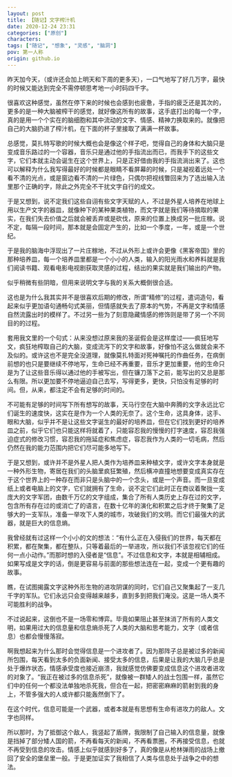 ```yaml
---
layout: post
title: 【随记】文字榨汁机
date: 2020-12-24 23:31
categories: ["原创"]
characters: 
tags: ["随记", "想象", "灵感", "脑洞"]
pov: 第一人称
origin: github.io
---
```


昨天加今天，（或许还会加上明天和下周的更多天），一口气地写了好几万字，最快的时候又能达到完全不需停顿思考地一小时码四千字。

很喜欢这种感觉，虽然在停下来的时候也会感到也疲惫，手指的疲乏还是其次的，更多的是一种大脑被榨干的感觉，就好像这所有的故事，这手底打出的每一个字，真的是用一个个实在的脑细胞和其中流动的文字、情感、精神力换取来的。就像把自己的大脑扔进了榨汁机，在下面的杯子里接取了满满一杯故事。

总感觉，莫扎特写歌的时候大概也会是像这个样子吧，觉得自己的身体和大脑只是变成音乐路过的一个容器，音乐只是通过他的手指流出而已，而我手下的这些文字，它们本就主动会诞生在这个世界上，只是正好借由我的手指流淌出来了。这也可以解释为什么我写得最好的时候都是眼睛不看屏幕的时候，只是凝视着远处一个看不清的光点，或是窗边看不清的一片绿色，只偶尔把视线瞥回来为了选出输入法里那个正确的字，除此之外完全不干扰文字自行的成文。

于是又想到，说不定我们这些自诩有些文字天赋的人，不过是外星人培养在地球上用以生产文字的器皿，就像种下的某种果类植物，而文字就是我们等待摘取的果实，在我们失去价值之后就会被丢弃或是砍伐，原来的位置上换成另一批庄稼。说不定，每隔一段时间，那本就是会固定产生的，比如一个季度，一年，或是一个世纪。

于是我的脑海中浮现出了一片庄稼地，不过从外形上或许会更像《黑客帝国》里的那种培养皿，每一个培养皿里都是一个小小的人类，输入的阳光雨水和养料就是我们阅读书籍、观看电影电视剧获取灵感的过程，结出的果实就是我们输出的产物。

似乎稍微有些阴暗，但用来说明文字与我的关系大概倒很合适。

这也是为什么我其实并不是很喜欢后期的修改，所谓“精修”的过程，遣词造句，看起来似乎更加语句通畅句式美丽，但情感就失去了原本的气势，不再是文字和情感自然流露出时的模样了。不过另一些为了刻意隐藏情感的修饰则是带了另一个不同目的的过程。

套用我文里的一个句式：从来没想过原来我的圣诞假会是这样度过——疯狂地写文，疯狂地榨取自己的大脑，变成流泻下的文字和故事，好像怕不这么做就会来不及似的。或许这也不是完全没道理，就像莫扎特面对死神嘱托的作曲任务，在病倒前想的也只是要继续不停地写，生命已经不再重要，音乐才更加重要，他的生命只是为了让这些音乐得以通过他的手被写出，但在镰刀落下之前，能写出的又总是那么有限。所以更加要不停地逼迫自己去写，写得更多，更快，只怕没有足够的时间。但，从来，都注定不会有足够的时间的。

不可能有足够的时间写下所有想写的故事，天马行空在大脑中奔腾的文字永远比它们诞生的速度快，这实在是作为一个人类的无奈了。这个生命，这具身体，这手、眼和大脑，似乎并不是让这些文字诞生的最好的培养皿，但在它们找到更好的培养皿之前，似乎它们也只能这样将就着了，只能容忍我的慢慢的打字速度，容忍我强迫症式的修改习惯，容忍我的拖延症和焦虑症，容忍我作为人类的一切毛病，然后仍然在我的能力范围内把它们尽可能多地写下。

于是又想到，或许并不是外星人把人类作为培养皿来种植文字，或许文字本身就是一种外形生物，寄居在我们的头脑里疯狂繁殖，然后横冲直撞地想要变成真实存在于这个世界上的一种存在而非只是头脑中的一个念头，或是一个声音。而一旦变成纸上或者电脑上的文字，它们就拥有了生命，说不定它们此时正在商议着聚拢一支庞大的文字军团，由数千万亿的文字组成，集合了所有人类历史上存在过的文字，包含所有存在过的或消亡了的语言，在数十亿年的演化和积累之后才终于聚集了足够大的一支军队，准备一举攻下人类的城市，攻破我们的文明。而它们最强大的武器，就是巨大的信息熵。

我曾经就有过这样一个小小的文的想法：“有什么正在入侵我们的世界，每天都在积累，都在聚集，都在整队，只等着最后的一举进攻，所以我们不该忽视它们的任何一点小动作。”而那时想的入侵者是“信息”。不过信息和文字，本就是相辅相成。如果写成是文字的话，倒是更容易与前面的那些想法连在一起，变成一个更有趣的故事。

瞧，在试图揭露文字这种外形生物的进攻阴谋的同时，它们自己又聚集起了一支几千字的军队。它们永远只会变得越来越多，直到多到把我们淹没。这是一场人类不可能胜利的战争。

不过说起来，这倒也不是一场零和博弈。毕竟如果阻止甚至抹消了所有的人类文明，如果用过大的信息量和信息熵杀死了人类的大脑和思考能力，文字（或者信息）也都会慢慢落寂。

啊我想起来为什么那时会觉得信息是一个进攻者了。因为那阵子总是被过多的新闻所包围，每天看到太多的负面新闻、接受太多的信息，后果是让我的大脑几乎总是处于爆炸状态，情感承受度也接近崩溃，我就感觉仿佛要变成信息这个进攻者进攻的对象了。“我正在被过多的信息杀死”，就像被一群矮人的战士包围一样，虽然它们中的任何一个都没法单独地杀死我，但合在一起，把密密麻麻的箭射到我的身上，不管多强大的人或许都只能轰然倒下了。

在这个时代，信息可能是一个武器，或者本就是有思想有生命有进攻力的敌人。文字也同样。

所以那时，为了抵御这个敌人，我竖起了盾牌，我限制了自己输入的信息量，就像是挡掉了部分矮人国的箭，不再看每天的新闻，不再看票圈，不再接受信息，也就不再受到信息的攻击。情感上似乎就感到好多了，真的像是从枪林弹雨的战场上撤回了安全的堡垒里一般。于是更加证实了我相信了人类与信息处于战争之中的想法。

